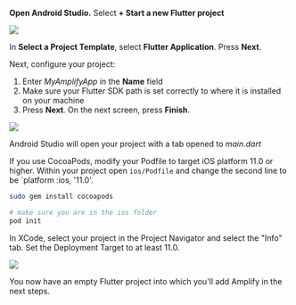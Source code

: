 **Open Android Studio.**  Select **+ Start a new Flutter project**

![](~/images/lib/getting-started/flutter/set-up-android-studio-welcome.png)

 In **Select a Project Template**, select **Flutter Application**. Press **Next**.

Next, configure your project:

1. Enter *MyAmplifyApp* in the **Name** field
2. Make sure your Flutter SDK path is set correctly to where it is installed on your machine
3. Press **Next**. On the next screen, press **Finish**.

  ![](~/images/lib/getting-started/flutter/set-up-android-studio-configure-your-project.png)

Android Studio will open your project with a tab opened to *main.dart*

If you use CocoaPods, modify your Podfile to target iOS platform 11.0 or higher.  Within your project open `ios/Podfile` and change the second line to be `platform :ios, '11.0'.

```bash
sudo gem install cocoapods

# make sure you are in the ios folder
pod init
```

In XCode, select your project in the Project Navigator and select the "Info" tab.  Set the Deployment Target to at least 11.0.

  ![](~/images/lib/getting-started/flutter/set-up-xcode-deployment-target.png)

You now have an empty Flutter project into which you'll add Amplify in the next steps.
